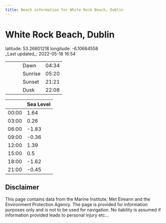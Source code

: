 ```yaml
---
title: Beach information for White Rock Beach, Dublin
---
```

# White Rock Beach, Dublin 

<div class="location-info">latitude: 53.26601218 longitude: -6.10664558</div>
<div class="met-eireann-warnings"></div>
_Last updated_: 2022-05-18 16:54

|   |   |   |   |   |
|---|---|---|---|---|
|   |   |   | Dawn  | 04:34 |
|   |   |   | Sunrise  | 05:20 |
|   |   |   | Sunset  | 21:21 |
|   |   |   | Dusk  | 22:08 |

<div></div>

|   | Sea Level  |
|---|---|
| 00:00 | 1.64 |
| 03:00 | 0.26 |
| 06:00 | -1.83 |
| 09:00 | -0.36 |
| 12:00 | 1.39 |
| 15:00 | 0.5 |
| 18:00 | -1.62 |
| 21:00 | -0.45 |

## Disclaimer

This page contains data from the Marine Institute,
Met Eireann and the Environment Protection Agency. The page is provided for
information purposes only and is not to be used for navigation. No liability
is assumed if information provided leads to personal injury etc...